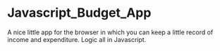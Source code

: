 # Javascript_Budget_App
A nice little app for the browser in which you can keep a little record of income and expenditure. Logic all in Javascript.
